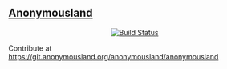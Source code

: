 ## **[Anonymousland](https://anonymousland.org)**

<div align="center">

[![Build Status](https://drone.anonymousland.org/api/badges/anonymousland/anonymousland/status.svg)](https://drone.anonymousland.org/anonymousland/anonymousland)

</div>

Contribute at https://git.anonymousland.org/anonymousland/anonymousland